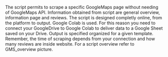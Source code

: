 The script permits to scrape a specific GoogleMaps page without needing of GoogleMaps API. 
Information obtained from script are general overview, information page and reviews.
The script is designed completly online, from the platform to output. Google Colab is used. 
For this reason you need to connect your GoogleDrive to Google Colab to deliver data to a Google Sheet saved on your Drive. 
Output is specified organized for a given template.
Remember, the time of scraping depends from your connection and how many reviews are inside website.
For a script overview refer to GMS_overview picture.
